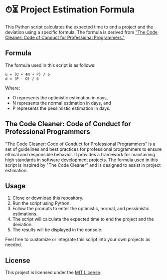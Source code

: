# ⏱⏳ Project Estimation Formula

This Python script calculates the expected time to end a project and the deviation using a specific formula. The formula is derived from ["The Code Cleaner: Code of Conduct for Professional Programmers."](https://www.amazon.es/limpiador-código-programadores-profesionales-Especiales/dp/8441540845)

## Formula

The formula used in this script is as follows:
```
u = (O + 4N + P) / 6
d = (P - O) / 6
```

Where:
- O represents the optimistic estimation in days,
- N represents the normal estimation in days, and
- P represents the pessimistic estimation in days.

## The Code Cleaner: Code of Conduct for Professional Programmers

"The Code Cleaner: Code of Conduct for Professional Programmers" is a set of guidelines and best practices for professional programmers to ensure ethical and responsible behavior. It provides a framework for maintaining high standards in software development projects. The formula used in this script is inspired by "The Code Cleaner" and is designed to assist in project estimation.

## Usage

1. Clone or download this repository.
2. Run the script using Python.
3. Follow the prompts to enter the optimistic, normal, and pessimistic estimations.
4. The script will calculate the expected time to end the project and the deviation.
5. The results will be displayed in the console.

Feel free to customize or integrate this script into your own projects as needed.

## License

This project is licensed under the [MIT License](LICENSE).
